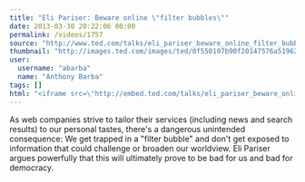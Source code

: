 ```yaml
---
title: "Eli Pariser: Beware online \"filter bubbles\""
date: 2013-03-30 20:22:06 00:00
permalink: /videos/1757
source: "http://www.ted.com/talks/eli_pariser_beware_online_filter_bubbles.html"
thumbnail: "http://images.ted.com/images/ted/0f550197b90f20147576a51962258dc5ac7ac82d_389x292.jpg"
user:
  username: "abarba"
  name: "Anthony Barba"
tags: []
html: "<iframe src=\"http://embed.ted.com/talks/eli_pariser_beware_online_filter_bubbles.html\" width=\"560\" height=\"315\" frameborder=\"0\" scrolling=\"no\" webkitAllowFullScreen mozallowfullscreen allowFullScreen></iframe>"
---
```


As web companies strive to tailor their services (including news and search results) to our personal tastes, there's a dangerous unintended consequence: We get trapped in a "filter bubble" and don't get exposed to information that could challenge or broaden our worldview. Eli Pariser argues powerfully that this will ultimately prove to be bad for us and bad for democracy.